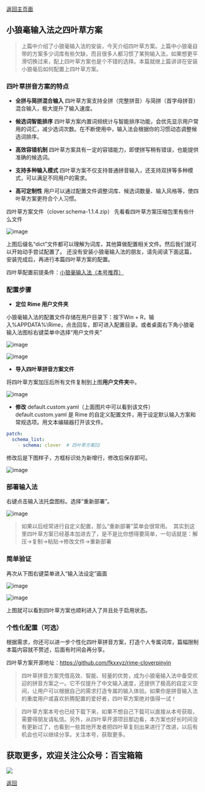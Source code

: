 [返回主页面](..)
## 小狼毫输入法之四叶草方案

>上篇中介绍了小狼毫输入法的安装，今天介绍四叶草方案。上篇中小狼毫自带的方案多少词库有些欠缺，而且很多人都习惯了某狗输入法，如果想更平滑切换过来，配上四叶草方案也是个不错的选择。本篇就继上篇讲讲在安装小狼毫后如何配置上四叶草方案。

### 四叶草拼音方案的特点

*   **全拼与简拼混合输入**
四叶草方案支持全拼（完整拼音）与简拼（首字母拼音）混合输入，极大提升了输入速度。

*   **候选词智能排序**
四叶草方案内置词频统计与智能排序功能，会优先显示用户常用的词汇，减少选词次数。在不断使用中，输入法会根据你的习惯动态调整候选词排序。

*   **高效容错机制**
四叶草方案具有一定的容错能力，即使拼写稍有错误，也能提供准确的候选词。

*   **支持多种输入模式**
四叶草方案不仅支持普通拼音输入，还支持双拼等多种模式，可以满足不同用户的需求。

*   **高可定制性**
用户可以通过配置文件调整词库、候选词数量、输入风格等，使四叶草方案更符合个人习惯。


四叶草方案文件（clover.schema-1.1.4.zip）
先看看四叶草方案压缩包里有些什么文件

![image](../assets/img/006_XiaoLangHao_SYC/SYC00.png)

上图后缀名“dict”文件都可以理解为词库，其他算做配置相关文件。然后我们就可以开始动手尝试配置了。
还没有安装小狼毫输入法的朋友，请先阅读下面这篇，安装完成后，再进行本篇四叶草方案的配置。 

四叶草配置前提条件：[小狼毫输入法（本号推荐）](./docs/005_XiaoLangHao.md)

### 配置步骤

*   **定位 Rime 用户文件夹**

小狼毫输入法的配置文件存储在用户目录下：按下Win + R，输入%APPDATA%\Rime，点击回车，即可进入配置目录。或者桌面右下角小狼毫输入法图标右键菜单中选择“用户文件夹”

![image](../assets/img/006_XiaoLangHao_SYC/SYC01.png)

![image](../assets/img/006_XiaoLangHao_SYC/SYC02.png)



*   **导入四叶草拼音方案文件**

将四叶草方案加压后所有文件复制到上图**用户文件夹**中。

![image](../assets/img/006_XiaoLangHao_SYC/SYC03.png)


*   **修改**
default.custom.yaml（上面图片中可以看到该文件）
default.custom.yaml 是 Rime 的自定义配置文件，用于设定默认输入方案和常规选项。用文本编辑器打开该文件。
```YAML
patch:
  schema_list:
    - schema: clover  # 四叶草方案ID
```
修改后是下图样子，方框标识处为新增行，修改后保存即可。

![image](../assets/img/006_XiaoLangHao_SYC/SYC04.png)




### 部署输入法

右键点击输入法托盘图标。选择“重新部署”。

![image](../assets/img/006_XiaoLangHao_SYC/SYC05.png)


>如果以后经常进行自定义配置，那么“重新部署”菜单会很常用。 
其实到这里四叶草方案已经基本加进去了，是不是比你想得要简单，一句话就是：解压→复制→粘贴→修改文件→重新部署

### 简单验证

再次从下图右键菜单进入“输入法设定”画面

![image](../assets/img/006_XiaoLangHao_SYC/SYC06.png)

![image](../assets/img/006_XiaoLangHao_SYC/SYC07.png)

上图就可以看到四叶草方案也顺利进入了并且处于启用状态。



### 个性化配置（可选）

根据需求，你还可以进一步个性化四叶草拼音方案，打造个人专属词库，篇幅限制本篇内容就不赘述，后面有时间会再分享。

四叶草方案开源地址：https://github.com/fkxxyz/rime-cloverpinyin

>四叶草拼音方案凭借高效、智能、轻量的优势，成为小狼毫输入法中备受欢迎的拼音方案之一。它不仅提升了中文输入速度，还提供了极高的自定义空间，让用户可以根据自己的需求打造专属的输入体验。如果你是拼音输入法的重度用户或喜欢折腾配置的爱好者，四叶草方案绝对值得一试！


>四叶草方案本号也已经下载下来，如果不想自己下载可以直接从本号获取，需要得朋友请私信。另外，从四叶草开源项目那边看，本方案也好长时间没有更新过了，也看到一些其他开发者把四叶草复刻出来进行了改进，以后有机会也可以继续分享。关注本号，获取更多。


## 获取更多，欢迎关注公众号：百宝箱箱
<img src="../assets/GongZhongHao.png" style="max-width:100%; height:auto;">

[返回](..)